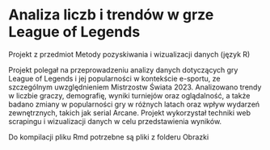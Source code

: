 # Analiza liczb i trendów w grze League of Legends
Projekt z przedmiot Metody pozyskiwania i wizualizacji danych (język R)

Projekt polegał na przeprowadzeniu analizy danych dotyczących gry League of Legends i jej popularności w kontekście e-sportu, ze szczególnym uwzględnieniem Mistrzostw Świata 2023. Analizowano trendy w liczbie graczy, demografię, wyniki turniejów oraz oglądalność, a także badano zmiany w popularności gry w różnych latach oraz wpływ wydarzeń zewnętrznych, takich jak serial Arcane. Projekt wykorzystał techniki web scrapingu i wizualizacji danych w celu przedstawienia wyników.

Do kompilacji pliku Rmd potrzebne są pliki z folderu Obrazki
